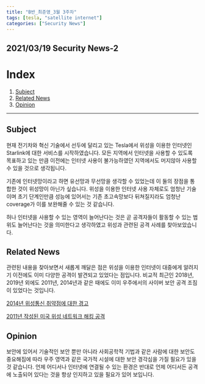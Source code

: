 ```yaml
---
title: "B반_최준영_3월 3주차"
tags: [tesla, "satellite internet"]
categories: ["Security News"]
---
```


2021/03/19 Security News-2
---------------------------

# Index

1. [Subject](#subject)
2. [Related News](#related-news)
3. [Opinion](#opinion)

* * *

## Subject

현재 전기차와 혁신 기술에서 선두에 달리고 있는 Tesla에서 위성을 이용한 인터넷인 Starlink에 대한 서비스를 시작하였습니다. 모든 지역에서 인터넷을 사용할 수 있도록 목표하고 있는 만큼 이전에는 인터넷 사용이 불가능하였던 지역에서도 머지않아 사용할 수 있을 것으로 생각됩니다.

기존에 인터넷망이라고 하면 유선망과 무선망을 생각할 수 있었는데 이 둘의 장점을 통합한 것이 위성망이 아닌가 싶습니다. 위성을 이용한 인터넷 사용 자체로도 엄청난 기술이며 초기 단계인만큼 성능에 있어서는 기존 초고속망보다 뒤쳐질지라도 엄청난 coverage가 이를 보완해줄 수 있는 것 같습니다.

허나 인터넷을 사용할 수 있는 영역이 늘어난다는 것은 곧 공격자들이 활동할 수 있는 범위도 늘어난다는 것을 의미한다고 생각하였고 위성과 관련된 공격 사례를 찾아보았습니다.

## Related News

관련된 내용을 찾아보면서 새롭게 깨달은 점은 위성을 이용한 인터넷이 대중에게 알려지기 이전에도 이미 다양한 공격이 발견되고 있었다는 점입니다. 비교적 최근인 2018년, 2019년 외에도 2011년, 2014년과 같은 때에도 이미 우주에서의 사이버 보안 공격 조짐이 있었다는 것입니다.

[2014년 위성통신 취약점에 대한 경고](https://www.yna.co.kr/view/AKR20140418069100009)

[2011년 작성된 미국 위성 네트워크 해킹 공격](https://www.asiae.co.kr/article/2011102716270784368)

## Opinion

보안에 있어서 기술적인 보안 뿐만 아니라 사회공학적 기법과 같은 사람에 대한 보안도 중요해짐에 따라 우주 영역과 같은 국가적 시설에 대한 보안 경각심을 가질 필요가 있을 것 같습니다. 언제 어디서나 인터넷에 연결될 수 있는 환경은 반대로 언제 어디서든 공격에 노출되어 있다는 것을 항상 인지하고 있을 필요가 있어 보입니다.
